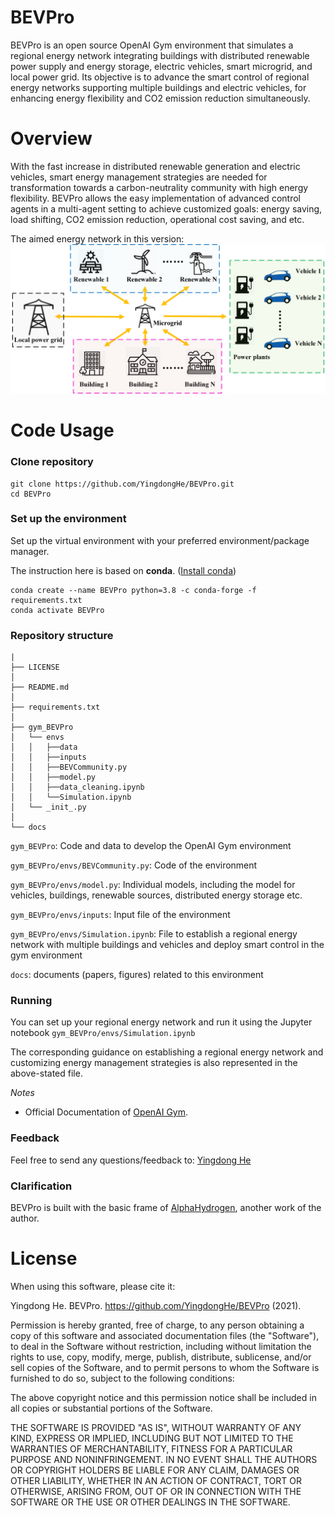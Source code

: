 # BEVPro

BEVPro is an open source OpenAI Gym environment that simulates a regional energy network integrating buildings with distributed renewable power supply and energy storage, electric vehicles, smart microgrid, and local power grid. Its objective is to advance the smart control of regional energy networks supporting multiple buildings and electric vehicles, for enhancing energy flexibility and CO2 emission reduction simultaneously.

# Overview
With the fast increase in distributed renewable generation and electric vehicles, smart energy management strategies are needed for transformation towards a carbon-neutrality community with high energy flexibility. BEVPro allows the easy implementation of advanced control agents in a multi-agent setting to achieve customized goals: energy saving, load shifting, CO2 emission reduction, operational cost saving, and etc. 

The aimed energy network in this version:
<img src="docs/figs/Platform BEVPro.png" width="900" />

# Code Usage
### Clone repository
```
git clone https://github.com/YingdongHe/BEVPro.git
cd BEVPro
```

### Set up the environment 
Set up the virtual environment with your preferred environment/package manager.

The instruction here is based on **conda**. ([Install conda](https://docs.anaconda.com/anaconda/install/))
```
conda create --name BEVPro python=3.8 -c conda-forge -f requirements.txt
conda activate BEVPro
```

### Repository structure
```
|
├── LICENSE
│
├── README.md
│
├── requirements.txt
│
├── gym_BEVPro
│   └── envs
│   │   ├──data
│   │   ├──inputs
│   │   ├──BEVCommunity.py
│   │   ├──model.py
│   │   ├──data_cleaning.ipynb
│   │   └──Simulation.ipynb 
│   └── _init_.py
│
└── docs

```

``gym_BEVPro``: Code and data to develop the OpenAI Gym environment

``gym_BEVPro/envs/BEVCommunity.py``: Code of the environment

``gym_BEVPro/envs/model.py``: Individual models, including the model for vehicles, buildings, renewable sources, distributed energy storage etc.

``gym_BEVPro/envs/inputs``: Input file of the environment

``gym_BEVPro/envs/Simulation.ipynb``: File to establish a regional energy network with multiple buildings and vehicles and deploy smart control in the gym environment

``docs``: documents (papers, figures) related to this environment


### Running
You can set up your regional energy network and run it using the Jupyter notebook ``gym_BEVPro/envs/Simulation.ipynb``

The corresponding guidance on establishing a regional energy network and customizing energy management strategies is also represented in the above-stated file.

*Notes*
- Official Documentation of [OpenAI Gym](https://gym.openai.com/).

### Feedback

Feel free to send any questions/feedback to: [Yingdong He](mailto:heyingdong2017@berkeley.edu)

### Clarification
BEVPro is built with the basic frame of [AlphaHydrogen](https://github.com/YingdongHe/AlphaHydrogen), another work of the author.

# License
When using this software, please cite it:

Yingdong He. BEVPro. https://github.com/YingdongHe/BEVPro (2021).

Permission is hereby granted, free of charge, to any person obtaining a copy of this software and associated documentation files (the "Software"), to deal in the Software without restriction, including without limitation the rights to use, copy, modify, merge, publish, distribute, sublicense, and/or sell copies of the Software, and to permit persons to whom the Software is furnished to do so, subject to the following conditions:

The above copyright notice and this permission notice shall be included in all copies or substantial portions of the Software.

THE SOFTWARE IS PROVIDED "AS IS", WITHOUT WARRANTY OF ANY KIND, EXPRESS OR IMPLIED, INCLUDING BUT NOT LIMITED TO THE WARRANTIES OF MERCHANTABILITY, FITNESS FOR A PARTICULAR PURPOSE AND NONINFRINGEMENT. IN NO EVENT SHALL THE AUTHORS OR COPYRIGHT HOLDERS BE LIABLE FOR ANY CLAIM, DAMAGES OR OTHER LIABILITY, WHETHER IN AN ACTION OF CONTRACT, TORT OR OTHERWISE, ARISING FROM, OUT OF OR IN CONNECTION WITH THE SOFTWARE OR THE USE OR OTHER DEALINGS IN THE SOFTWARE.

